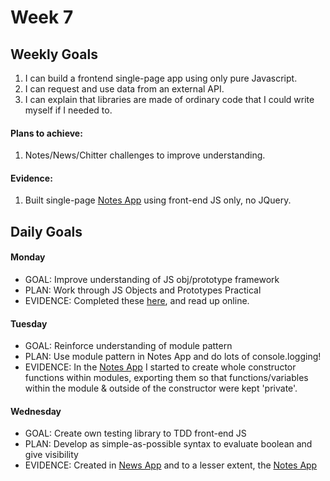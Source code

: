 # Week 7

## Weekly Goals

1. I can build a frontend single-page app using only pure Javascript.
2. I can request and use data from an external API.
3. I can explain that libraries are made of ordinary code that I could write myself if I needed to.

#### Plans to achieve:

1. Notes/News/Chitter challenges to improve understanding.

#### Evidence:

1. Built single-page [Notes App](https://github.com/DanGyi23/wk7-notesapp) using front-end JS only, no JQuery.

## Daily Goals

#### Monday
- GOAL: Improve understanding of JS obj/prototype framework
- PLAN: Work through JS Objects and Prototypes Practical
- EVIDENCE: Completed these [here](https://hackmd.io/nb1VZarCTGicD6dMOo43Ww), and read up online.

#### Tuesday
- GOAL: Reinforce understanding of module pattern
- PLAN: Use module pattern in Notes App and do lots of console.logging!
- EVIDENCE: In the [Notes App](https://github.com/DanGyi23/wk7-notesapp) I started to create whole constructor functions within modules, exporting them so that functions/variables within the module & outside of the constructor were kept 'private'.

#### Wednesday
- GOAL: Create own testing library to TDD front-end JS
- PLAN: Develop as simple-as-possible syntax to evaluate boolean and give visibility
- EVIDENCE: Created in [News App](https://github.com/DanGyi23/news-summary-challenge/blob/master/FrontEndJavaOption/tests/testing-library.js) and to a lesser extent, the [Notes App](https://github.com/DanGyi23/wk7-notesapp/tree/master/test)
